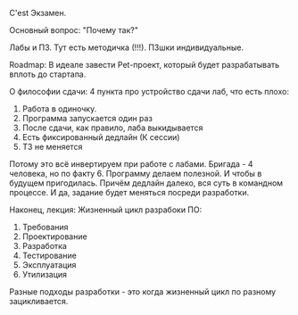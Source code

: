 C'est Экзамен.

Основный вопрос: "Почему так?"

Лабы и ПЗ.
Тут есть методичка (!!!).
ПЗшки индивидуальные.

Roadmap:
В идеале завести Pet-проект, который будет разрабатывать вплоть до стартапа.

О философии сдачи:
4 пункта про устройство сдачи лаб, что есть плохо:
1) Работа в одиночку.
2) Программа запускается один раз
3) После сдачи, как правило, лаба выкидывается
4) Есть фиксированный дедлайн (К сессии)
5) ТЗ не меняется

Потому это всё инвертируем при работе с лабами.
Бригада - 4 человека, но по факту 6.
Программу делаем полезной.
И чтобы в будущем пригодилась.
Причём дедлайн далеко, вся суть в командном процессе.
И да, задание будет меняться посреди разработки.

Наконец, лекция:
Жизненный цикл разрабоки ПО:
1) Требования
2) Проектирование
3) Разработка
4) Тестирование
5) Эксплуатация
6) Утилизация

Разные подходы разработки - это когда жизненный цикл по разному зацикливается.

